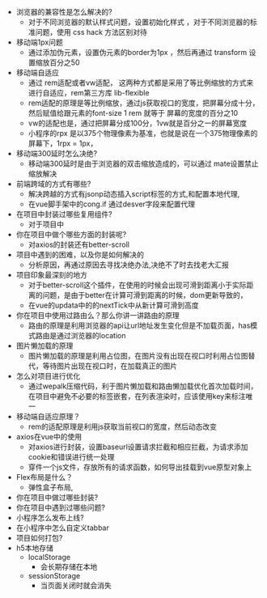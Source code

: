 - 浏览器的兼容性是怎么解决的?
    - 对于不同浏览器的默认样式问题，设置初始化样式 ，对于不同浏览器的标准问题，使用 css hack 方法区别对待
- 移动端1px问题
    - 通过添加伪元素，设置伪元素的border为1px ，然后再通过 transform 设置缩放百分之50
- 移动端自适应
    - 通过 rem适配或者vw适配， 这两种方式都是采用了等比例缩放的方式来进行自适应，rem第三方库 lib-flexible
    - rem适配的原理是等比例缩放，通过js获取视口的宽度，把屏幕分成十分，然后赋值给跟元素的font-size 1 rem 就等于 屏幕的宽度的百分之10
    - vw的适配也是，通过把屏幕分成100分，1vw就是百分之一的屏幕宽度
    - 小程序的rpx 是以375个物理像素为基准，也就是说在一个375物理像素的屏幕下，1rpx = 1px，
- 移动端300延时怎么决绝?
    - 移动端300延时是由于浏览器的双击缩放造成的，可以通过 mate设置禁止缩放解决
- 前端跨域的方式有哪些?
    - 解决跨越的方式有jsonp动态插入script标签的方式,和配置本地代理,
    - 在vue脚手架中的cong.if 通过desver字段来配置代理
- 在项目中封装过哪些复用组件?
    - 对于项目中
- 你在项目中做个哪些方面的封装呢?
    - 对axios的封装还有better-scroll
- 项目中遇到的困难，以及你是如何解决的
    - 分析原因，再通过原因去寻找决绝办法,决绝不了时去找老大汇报
- 项目印象最深刻的地方
    - 对于better-scroll这个插件，在使用的时候会出现可滑到距离小于实际距离的问题，是由于better在计算可滑到距离的时候，dom更新导致的，
    - 在vue的updata中的的nextTick中从新计算可滑到高度
- 你在项目中使用过路由么？那么你讲一讲路由的原理
    - 路由的原理是利用浏览器的api让url地址发生变化但是不加载页面，has模式路由是通过浏览器的location
- 图片懒加载的原理
    - 图片懒加载的原理是利用占位图，在图片没有出现在视口时利用占位图替代，等待图片出现在视口时，在加载真正的图片
- 怎么对项目进行优化
    - 通过wepalk压缩代码，利于图片懒加载和路由懒加载优化首次加载时间，在项目中避免不必要的标签嵌套，在列表渲染时，应该使用key来标注唯一
- 移动端自适应原理？
    - rem的适配原理是利用js获取当前视口的宽度，然后动态改变
- axios在vue中的使用
    - 对axios进行封装，设置baseurl设置请求拦截和相应拦截，为请求添加cookie和错误进行统一处理
    - 穿件一个js文件，存放所有的请求函数，如何导出挂载到vue原型对象上
- Flex布局是什么？
    - 弹性盒子布局,
- 你在项目中做过哪些封装?
- 你在项目中遇到过哪些问题?
- 小程序怎么发布上线?
- 在小程序中怎么自定义tabbar
- 项目如何打包?
- h5本地存储
    - localStorage
        - 会长期存储在本地
    - sessionStorage
        - 当页面关闭时就会消失

